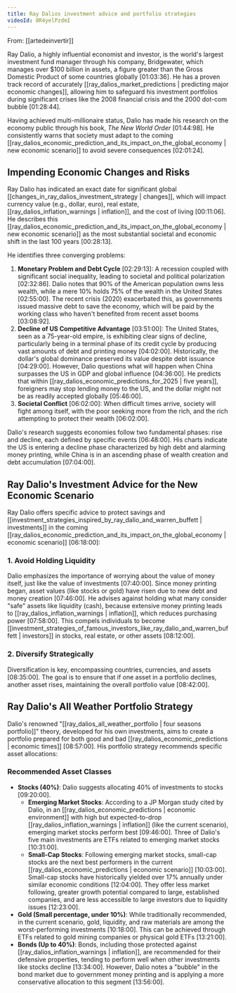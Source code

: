 ```yaml
---
title: Ray Dalios investment advice and portfolio strategies
videoId: 8R4yelPzdmI
---
```


From: [[artedeinvertir]] <br/> 

Ray Dalio, a highly influential economist and investor, is the world's largest investment fund manager through his company, Bridgewater, which manages over $100 billion in assets, a figure greater than the Gross Domestic Product of some countries globally <a class="yt-timestamp" data-t="01:03:36">[01:03:36]</a>. He has a proven track record of accurately [[ray_dalios_market_predictions | predicting major economic changes]], allowing him to safeguard his investment portfolios during significant crises like the 2008 financial crisis and the 2000 dot-com bubble <a class="yt-timestamp" data-t="01:28:44">[01:28:44]</a>.

Having achieved multi-millionaire status, Dalio has made his research on the economy public through his book, *The New World Order* <a class="yt-timestamp" data-t="01:44:98">[01:44:98]</a>. He consistently warns that society must adapt to the coming [[ray_dalios_economic_prediction_and_its_impact_on_the_global_economy | new economic scenario]] to avoid severe consequences <a class="yt-timestamp" data-t="02:01:24">[02:01:24]</a>.

## Impending Economic Changes and Risks

Ray Dalio has indicated an exact date for significant global [[changes_in_ray_dalios_investment_strategy | changes]], which will impact currency value (e.g., dollar, euro), real estate, [[ray_dalios_inflation_warnings | inflation]], and the cost of living <a class="yt-timestamp" data-t="00:11:06">[00:11:06]</a>. He describes this [[ray_dalios_economic_prediction_and_its_impact_on_the_global_economy | new economic scenario]] as the most substantial societal and economic shift in the last 100 years <a class="yt-timestamp" data-t="00:28:13">[00:28:13]</a>.

He identifies three converging problems:
1.  **Monetary Problem and Debt Cycle** <a class="yt-timestamp" data-t="02:29:13">[02:29:13]</a>: A recession coupled with significant social inequality, leading to societal and political polarization <a class="yt-timestamp" data-t="02:32:86">[02:32:86]</a>. Dalio notes that 90% of the American population owns less wealth, while a mere 10% holds 75% of the wealth in the United States <a class="yt-timestamp" data-t="02:55:00">[02:55:00]</a>. The recent crisis (2020) exacerbated this, as governments issued massive debt to save the economy, which will be paid by the working class who haven't benefited from recent asset booms <a class="yt-timestamp" data-t="03:08:92">[03:08:92]</a>.
2.  **Decline of US Competitive Advantage** <a class="yt-timestamp" data-t="03:51:00">[03:51:00]</a>: The United States, seen as a 75-year-old empire, is exhibiting clear signs of decline, particularly being in a terminal phase of its credit cycle by producing vast amounts of debt and printing money <a class="yt-timestamp" data-t="04:02:00">[04:02:00]</a>. Historically, the dollar's global dominance preserved its value despite debt issuance <a class="yt-timestamp" data-t="04:29:00">[04:29:00]</a>. However, Dalio questions what will happen when China surpasses the US in GDP and global influence <a class="yt-timestamp" data-t="04:36:00">[04:36:00]</a>. He predicts that within [[ray_dalios_economic_predictions_for_2025 | five years]], foreigners may stop lending money to the US, and the dollar might not be as readily accepted globally <a class="yt-timestamp" data-t="05:46:00">[05:46:00]</a>.
3.  **Societal Conflict** <a class="yt-timestamp" data-t="06:02:00">[06:02:00]</a>: When difficult times arrive, society will fight among itself, with the poor seeking more from the rich, and the rich attempting to protect their wealth <a class="yt-timestamp" data-t="06:02:00">[06:02:00]</a>.

Dalio's research suggests economies follow two fundamental phases: rise and decline, each defined by specific events <a class="yt-timestamp" data-t="06:48:00">[06:48:00]</a>. His charts indicate the US is entering a decline phase characterized by high debt and alarming money printing, while China is in an ascending phase of wealth creation and debt accumulation <a class="yt-timestamp" data-t="07:04:00">[07:04:00]</a>.

## Ray Dalio's Investment Advice for the New Economic Scenario

Ray Dalio offers specific advice to protect savings and [[investment_strategies_inspired_by_ray_dalio_and_warren_buffett | investments]] in the coming [[ray_dalios_economic_prediction_and_its_impact_on_the_global_economy | economic scenario]] <a class="yt-timestamp" data-t="06:18:00">[06:18:00]</a>:

### 1. Avoid Holding Liquidity
Dalio emphasizes the importance of worrying about the value of money itself, just like the value of investments <a class="yt-timestamp" data-t="07:40:00">[07:40:00]</a>. Since money printing began, asset values (like stocks or gold) have risen due to new debt and money creation <a class="yt-timestamp" data-t="07:46:00">[07:46:00]</a>. He advises against holding what many consider "safe" assets like liquidity (cash), because extensive money printing leads to [[ray_dalios_inflation_warnings | inflation]], which reduces purchasing power <a class="yt-timestamp" data-t="07:58:00">[07:58:00]</a>. This compels individuals to become [[investment_strategies_of_famous_investors_like_ray_dalio_and_warren_buffett | investors]] in stocks, real estate, or other assets <a class="yt-timestamp" data-t="08:12:00">[08:12:00]</a>.

### 2. Diversify Strategically
Diversification is key, encompassing countries, currencies, and assets <a class="yt-timestamp" data-t="08:35:00">[08:35:00]</a>. The goal is to ensure that if one asset in a portfolio declines, another asset rises, maintaining the overall portfolio value <a class="yt-timestamp" data-t="08:42:00">[08:42:00]</a>.

## Ray Dalio's All Weather Portfolio Strategy

Dalio's renowned "[[ray_dalios_all_weather_portfolio | four seasons portfolio]]" theory, developed for his own investments, aims to create a portfolio prepared for both good and bad [[ray_dalios_economic_predictions | economic times]] <a class="yt-timestamp" data-t="08:57:00">[08:57:00]</a>. His portfolio strategy recommends specific asset allocations:

### Recommended Asset Classes

*   **Stocks (40%)**: Dalio suggests allocating 40% of investments to stocks <a class="yt-timestamp" data-t="09:20:00">[09:20:00]</a>.
    *   **Emerging Market Stocks**: According to a JP Morgan study cited by Dalio, in an [[ray_dalios_economic_predictions | economic environment]] with high but expected-to-drop [[ray_dalios_inflation_warnings | inflation]] (like the current scenario), emerging market stocks perform best <a class="yt-timestamp" data-t="09:46:00">[09:46:00]</a>. Three of Dalio's five main investments are ETFs related to emerging market stocks <a class="yt-timestamp" data-t="10:31:00">[10:31:00]</a>.
    *   **Small-Cap Stocks**: Following emerging market stocks, small-cap stocks are the next best performers in the current [[ray_dalios_economic_predictions | economic scenario]] <a class="yt-timestamp" data-t="10:03:00">[10:03:00]</a>. Small-cap stocks have historically yielded over 17% annually under similar economic conditions <a class="yt-timestamp" data-t="12:04:00">[12:04:00]</a>. They offer less market following, greater growth potential compared to large, established companies, and are less accessible to large investors due to liquidity issues <a class="yt-timestamp" data-t="12:23:00">[12:23:00]</a>.
*   **Gold (Small percentage, under 10%)**: While traditionally recommended, in the current scenario, gold, liquidity, and raw materials are among the worst-performing investments <a class="yt-timestamp" data-t="10:18:00">[10:18:00]</a>. This can be achieved through ETFs related to gold mining companies or physical gold ETFs <a class="yt-timestamp" data-t="13:21:00">[13:21:00]</a>.
*   **Bonds (Up to 40%)**: Bonds, including those protected against [[ray_dalios_inflation_warnings | inflation]], are recommended for their defensive properties, tending to perform well when other investments like stocks decline <a class="yt-timestamp" data-t="13:34:00">[13:34:00]</a>. However, Dalio notes a "bubble" in the bond market due to government money printing and is applying a more conservative allocation to this segment <a class="yt-timestamp" data-t="13:56:00">[13:56:00]</a>.